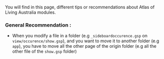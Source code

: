 You will find in this page, different tips or recommendations about Atlas of Living Australia modules. 

### General Recommendation : ###

* When you modify a file in a folder (e.g `_sideboardoccurence.gsp` on `view/occurence/show.gsp`), and you want to move it to another folder (e.g `app`), you have to move all the other page of the origin folder (e.g all the other file of the `show.gsp` folder)